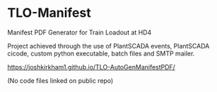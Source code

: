 # TLO-Manifest
Manifest PDF Generator for Train Loadout at HD4

Project achieved through the use of PlantSCADA events, PlantSCADA cicode, custom python executable, batch files and SMTP mailer. 

https://joshkirkham1.github.io/TLO-AutoGenManifestPDF/

(No code files linked on public repo)
